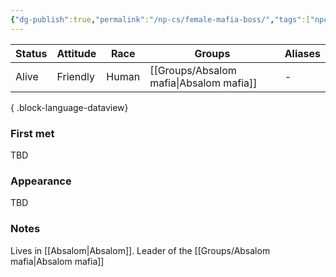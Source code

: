 ```yaml
---
{"dg-publish":true,"permalink":"/np-cs/female-mafia-boss/","tags":["npc"],"dgShowBacklinks":true,"dgShowLocalGraph":true,"noteIcon":"npc","created":"2024-01-02T17:41:47.065+01:00","updated":"2024-01-13T10:23:57.364+01:00"}
---
```


| Status | Attitude | Race  | Groups            | Aliases |
| ------ | -------- | ----- | ----------------- | ------- |
| Alive  | Friendly | Human | [[Groups/Absalom mafia\|Absalom mafia]] | \-      |

{ .block-language-dataview}
### First met
TBD
### Appearance
TBD
### Notes
Lives in [[Absalom\|Absalom]]. Leader of the [[Groups/Absalom mafia\|Absalom mafia]]